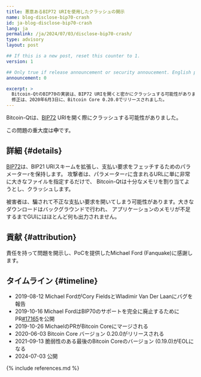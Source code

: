 ```yaml
---
title: 悪意あるBIP72 URIを使用したクラッシュの開示
name: blog-disclose-bip70-crash
id: ja-blog-disclose-bip70-crash
lang: ja
permalink: /ja/2024/07/03/disclose-bip70-crash/
type: advisory
layout: post

## If this is a new post, reset this counter to 1.
version: 1

## Only true if release announcement or security annoucement. English posts only
announcement: 0

excerpt: >
  Bitcoin-QtのBIP70の実装は、BIP72 URIを開くと密かにクラッシュする可能性がありました。
  修正は、2020年6月3日に、Bitcoin Core 0.20.0でリリースされました。
---
```


Bitcoin-Qtは、[BIP72](https://github.com/bitcoin/bips/blob/master/bip-0072.mediawiki) URIを開く際にクラッシュする可能性がありました。

この問題の重大度は**中**です。

## 詳細 {#details}

[BIP72](https://github.com/bitcoin/bips/blob/master/bip-0072.mediawiki)は、BIP21 URIスキームを拡張し、支払い要求をフェッチするためのパラメーター`r`を保持します。
攻撃者は、パラメーター`r`に含まれるURLに単に非常に大きなファイルを指定するだけで、
Bitcoin-Qtは十分なメモリを割り当てようとし、クラッシュします。

被害者は、騙されて不正な支払い要求を開いてしまう可能性があります。大きなダウンロードはバックグラウンドで行われ、
アプリケーションのメモリが不足するまでGUIにはほとんど何も出力されません。

## 貢献 {#attribution}

責任を持って問題を開示し、PoCを提供したMichael Ford (Fanquake)に感謝します。

## タイムライン {#timeline}

- 2019-08-12 Michael FordがCory FieldsとWladimir Van Der Laanにバグを報告
- 2019-10-16 Michael FordはBIP70のサポートを完全に廃止するためにPR[#17165](https://github.com/bitcoin/bitcoin/pull/17165)を公開
- 2019-10-26 MichaelのPRがBitcoin Coreにマージされる
- 2020-06-03 Bitcoin Core バージョン 0.20.0がリリースされる
- 2021-09-13 脆弱性のある最後のBitcoin Coreのバージョン (0.19.0)がEOLになる
- 2024-07-03 公開

{% include references.md %}
